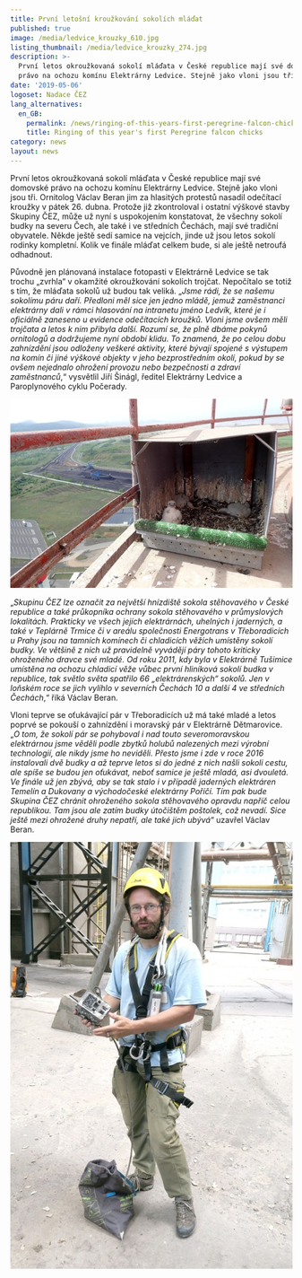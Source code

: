 ```yaml
---
title: První letošní kroužkování sokolích mláďat
published: true
image: /media/ledvice_krouzky_610.jpg
listing_thumbnail: /media/ledvice_krouzky_274.jpg
description: >-
  První letos okroužkovaná sokolí mláďata v České republice mají své domovské
  právo na ochozu komínu Elektrárny Ledvice. Stejně jako vloni jsou tři. 
date: '2019-05-06'
logoset: Nadace ČEZ
lang_alternatives:
  en_GB:
    permalink: /news/ringing-of-this-years-first-peregrine-falcon-chicks
    title: Ringing of this year's first Peregrine falcon chicks
category: news
layout: news
---
```

První letos okroužkovaná sokolí mláďata v České republice mají své domovské právo na ochozu komínu Elektrárny Ledvice. Stejně jako vloni jsou tři. Ornitolog Václav Beran jim za hlasitých protestů nasadil odečítací kroužky v pátek 26. dubna. Protože již zkontroloval i ostatní výškové stavby Skupiny ČEZ, může už nyní s uspokojením konstatovat, že všechny sokolí budky na severu Čech, ale také i ve středních Čechách, mají své tradiční obyvatele. Někde ještě sedí samice na vejcích, jinde už jsou letos sokolí rodinky kompletní. Kolik ve finále mláďat celkem bude, si ale ještě netroufá odhadnout.

Původně jen plánovaná instalace fotopasti v Elektrárně Ledvice se tak trochu „zvrhla“ v okamžité okroužkování sokolích trojčat. Nepočítalo se totiž s tím, že mláďata sokolů už budou tak veliká. „_Jsme rádi, že se našemu sokolímu páru daří. Předloni měl sice jen jedno mládě, jemuž zaměstnanci elektrárny dali v rámci hlasování na intranetu jméno Ledvík, které je i oficiálně zaneseno u evidence odečítacích kroužků. Vloni jsme ovšem měli trojčata a letos k nim přibyla další. Rozumí se, že plně dbáme pokynů ornitologů a dodržujeme nyní období klidu. To znamená, že po celou dobu zahnízdění jsou odloženy veškeré aktivity, které bývají spojené s výstupem na komín či jiné výškové objekty v jeho bezprostředním okolí, pokud by se ovšem nejednalo ohrožení provozu nebo bezpečnosti a zdraví zaměstnanců_,“ vysvětlil Jiří Šinágl, ředitel Elektrárny Ledvice a Paroplynového cyklu Počerady.

![Sokolí mláďata v hnízdní budce na komíně](/media/ledvice_sokol_budka_610.jpg "Sokolí mláďata před kroužkováním")

„_Skupinu ČEZ lze označit za největší hnízdiště sokola stěhovavého v České republice a také průkopníka ochrany sokola stěhovavého v průmyslových lokalitách. Prakticky ve všech jejích elektrárnách, uhelných i jaderných, a také v Teplárně Trmice či v areálu společnosti Energotrans v Třeboradicích u Prahy jsou na tamních komínech či chladicích věžích umístěny sokolí budky. Ve většině z nich už pravidelně vyvádějí páry tohoto kriticky ohroženého dravce své mladé. Od roku 2011, kdy byla v Elektrárně Tušimice umístěna na ochozu chladicí věže vůbec první hliníková sokolí budka v republice, tak světlo světa spatřilo 66 „elektrárenských“ sokolů. Jen v loňském roce se jich vylíhlo v severních Čechách 10 a další 4 ve středních Čechách_,“ říká Václav Beran. 

Vloni teprve se oťukávající pár v Třeboradicích už má také mladé a letos poprvé se pokouší o zahnízdění i moravský pár v Elektrárně Dětmarovice. „_O tom, že sokolí pár se pohyboval i nad touto severomoravskou elektrárnou jsme věděli podle zbytků holubů nalezených mezi výrobní technologií, ale nikdy jsme ho neviděli. Přesto jsme i zde v roce 2016 instalovali dvě budky a až teprve letos si do jedné z nich našli sokoli cestu, ale spíše se budou jen oťukávat, neboť samice je ještě mladá, asi dvouletá. Ve finále už jen zbývá, aby se tak stalo i v případě jaderných elektráren Temelín a Dukovany a východočeské elektrárny Poříčí. Tím pak bude Skupina ČEZ chránit ohroženého sokola stěhovavého opravdu napříč celou republikou. Tam jsou ale zatím budky útočištěm poštolek, což nevadí. Sice ještě mezi ohrožené druhy nepatří, ale také jich ubývá_“ uzavřel Václav Beran.

![Václav Beran s fotopastí](/media/vaclav_beran_fotopast.jpg "Připraveno na instalaci fotopasti k sokolí budce")
